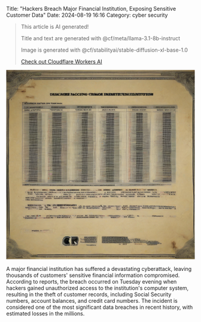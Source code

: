 Title: "Hackers Breach Major Financial Institution, Exposing Sensitive Customer Data"
Date: 2024-08-19 16:16
Category: cyber security

> This article is AI generated!
> 
> Title and text are generated with @cf/meta/llama-3.1-8b-instruct
> 
> Image is generated with @cf/stabilityai/stable-diffusion-xl-base-1.0
> 
> [Check out Cloudflare Workers AI](https://developers.cloudflare.com/workers-ai/models/)


![Alt Text](images/2024-08-19-hackers-breach-major-financial-institution-exposing-sensitive-customer-data.png)

A major financial institution has suffered a devastating cyberattack, leaving thousands of customers' sensitive financial information compromised. According to reports, the breach occurred on Tuesday evening when hackers gained unauthorized access to the institution's computer system, resulting in the theft of customer records, including Social Security numbers, account balances, and credit card numbers. The incident is considered one of the most significant data breaches in recent history, with estimated losses in the millions.